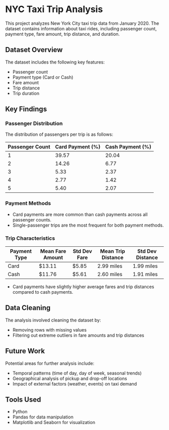 # NYC Taxi Trip Analysis

This project analyzes New York City taxi trip data from January 2020. The dataset contains information about taxi rides, including passenger count, payment type, fare amount, trip distance, and duration.

## Dataset Overview

The dataset includes the following key features:
- Passenger count
- Payment type (Card or Cash)
- Fare amount
- Trip distance
- Trip duration

## Key Findings

### Passenger Distribution

The distribution of passengers per trip is as follows:

| Passenger Count | Card Payment (%) | Cash Payment (%) |
|-----------------|------------------|-------------------|
| 1               | 39.57            | 20.04             |
| 2               | 14.26            | 6.77              |
| 3               | 5.33             | 2.37              |
| 4               | 2.77             | 1.42              |
| 5               | 5.40             | 2.07              |

### Payment Methods

- Card payments are more common than cash payments across all passenger counts.
- Single-passenger trips are the most frequent for both payment methods.

### Trip Characteristics

| Payment Type | Mean Fare Amount | Std Dev Fare | Mean Trip Distance | Std Dev Distance |
|--------------|-------------------|---------------|---------------------|-------------------|
| Card         | $13.11            | $5.85         | 2.99 miles          | 1.99 miles        |
| Cash         | $11.76            | $5.61         | 2.60 miles          | 1.91 miles        |

- Card payments have slightly higher average fares and trip distances compared to cash payments.

## Data Cleaning

The analysis involved cleaning the dataset by:
- Removing rows with missing values
- Filtering out extreme outliers in fare amounts and trip distances

## Future Work

Potential areas for further analysis include:
- Temporal patterns (time of day, day of week, seasonal trends)
- Geographical analysis of pickup and drop-off locations
- Impact of external factors (weather, events) on taxi demand

## Tools Used

- Python
- Pandas for data manipulation
- Matplotlib and Seaborn for visualization
